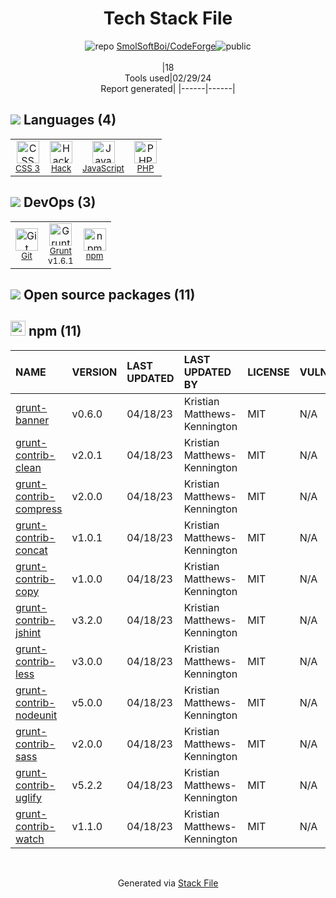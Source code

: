 <!--
&lt;--- Readme.md Snippet without images Start ---&gt;
## Tech Stack
SmolSoftBoi/CodeForge is built on the following main stack:

- [Hack](http://hacklang.org/) – Languages
- [JavaScript](https://developer.mozilla.org/en-US/docs/Web/JavaScript) – Languages
- [PHP](http://www.php.net/) – Languages
- [Grunt](http://gruntjs.com/) – JS Build Tools / JS Task Runners

Full tech stack [here](/techstack.md)

&lt;--- Readme.md Snippet without images End ---&gt;

&lt;--- Readme.md Snippet with images Start ---&gt;
## Tech Stack
SmolSoftBoi/CodeForge is built on the following main stack:

- <img width='25' height='25' src='https://img.stackshare.io/service/1208/download.png' alt='Hack'/> [Hack](http://hacklang.org/) – Languages
- <img width='25' height='25' src='https://img.stackshare.io/service/1209/javascript.jpeg' alt='JavaScript'/> [JavaScript](https://developer.mozilla.org/en-US/docs/Web/JavaScript) – Languages
- <img width='25' height='25' src='https://img.stackshare.io/service/991/hwUcGZ41_400x400.jpg' alt='PHP'/> [PHP](http://www.php.net/) – Languages
- <img width='25' height='25' src='https://img.stackshare.io/service/845/falgg2jybmhgk16y62lr.png' alt='Grunt'/> [Grunt](http://gruntjs.com/) – JS Build Tools / JS Task Runners

Full tech stack [here](/techstack.md)

&lt;--- Readme.md Snippet with images End ---&gt;
-->
<div align="center">

# Tech Stack File
![](https://img.stackshare.io/repo.svg "repo") [SmolSoftBoi/CodeForge](https://github.com/SmolSoftBoi/CodeForge)![](https://img.stackshare.io/public_badge.svg "public")
<br/><br/>
|18<br/>Tools used|02/29/24 <br/>Report generated|
|------|------|
</div>

## <img src='https://img.stackshare.io/languages.svg'/> Languages (4)
<table><tr>
  <td align='center'>
  <img width='36' height='36' src='https://img.stackshare.io/service/6727/css.png' alt='CSS 3'>
  <br>
  <sub><a href="https://developer.mozilla.org/en-US/docs/Web/CSS/CSS3">CSS 3</a></sub>
  <br>
  <sub></sub>
</td>

<td align='center'>
  <img width='36' height='36' src='https://img.stackshare.io/service/1208/download.png' alt='Hack'>
  <br>
  <sub><a href="http://hacklang.org/">Hack</a></sub>
  <br>
  <sub></sub>
</td>

<td align='center'>
  <img width='36' height='36' src='https://img.stackshare.io/service/1209/javascript.jpeg' alt='JavaScript'>
  <br>
  <sub><a href="https://developer.mozilla.org/en-US/docs/Web/JavaScript">JavaScript</a></sub>
  <br>
  <sub></sub>
</td>

<td align='center'>
  <img width='36' height='36' src='https://img.stackshare.io/service/991/hwUcGZ41_400x400.jpg' alt='PHP'>
  <br>
  <sub><a href="http://www.php.net/">PHP</a></sub>
  <br>
  <sub></sub>
</td>

</tr>
</table>

## <img src='https://img.stackshare.io/devops.svg'/> DevOps (3)
<table><tr>
  <td align='center'>
  <img width='36' height='36' src='https://img.stackshare.io/service/1046/git.png' alt='Git'>
  <br>
  <sub><a href="http://git-scm.com/">Git</a></sub>
  <br>
  <sub></sub>
</td>

<td align='center'>
  <img width='36' height='36' src='https://img.stackshare.io/service/845/falgg2jybmhgk16y62lr.png' alt='Grunt'>
  <br>
  <sub><a href="http://gruntjs.com/">Grunt</a></sub>
  <br>
  <sub>v1.6.1</sub>
</td>

<td align='center'>
  <img width='36' height='36' src='https://img.stackshare.io/service/1120/lejvzrnlpb308aftn31u.png' alt='npm'>
  <br>
  <sub><a href="https://www.npmjs.com/">npm</a></sub>
  <br>
  <sub></sub>
</td>

</tr>
</table>


## <img src='https://img.stackshare.io/group.svg' /> Open source packages (11)</h2>

## <img width='24' height='24' src='https://img.stackshare.io/service/1120/lejvzrnlpb308aftn31u.png'/> npm (11)

|NAME|VERSION|LAST UPDATED|LAST UPDATED BY|LICENSE|VULNERABILITIES|
|:------|:------|:------|:------|:------|:------|
|[grunt-banner](https://www.npmjs.com/grunt-banner)|v0.6.0|04/18/23|Kristian Matthews-Kennington |MIT|N/A|
|[grunt-contrib-clean](https://www.npmjs.com/grunt-contrib-clean)|v2.0.1|04/18/23|Kristian Matthews-Kennington |MIT|N/A|
|[grunt-contrib-compress](https://www.npmjs.com/grunt-contrib-compress)|v2.0.0|04/18/23|Kristian Matthews-Kennington |MIT|N/A|
|[grunt-contrib-concat](https://www.npmjs.com/grunt-contrib-concat)|v1.0.1|04/18/23|Kristian Matthews-Kennington |MIT|N/A|
|[grunt-contrib-copy](https://www.npmjs.com/grunt-contrib-copy)|v1.0.0|04/18/23|Kristian Matthews-Kennington |MIT|N/A|
|[grunt-contrib-jshint](https://www.npmjs.com/grunt-contrib-jshint)|v3.2.0|04/18/23|Kristian Matthews-Kennington |MIT|N/A|
|[grunt-contrib-less](https://www.npmjs.com/grunt-contrib-less)|v3.0.0|04/18/23|Kristian Matthews-Kennington |MIT|N/A|
|[grunt-contrib-nodeunit](https://www.npmjs.com/grunt-contrib-nodeunit)|v5.0.0|04/18/23|Kristian Matthews-Kennington |MIT|N/A|
|[grunt-contrib-sass](https://www.npmjs.com/grunt-contrib-sass)|v2.0.0|04/18/23|Kristian Matthews-Kennington |MIT|N/A|
|[grunt-contrib-uglify](https://www.npmjs.com/grunt-contrib-uglify)|v5.2.2|04/18/23|Kristian Matthews-Kennington |MIT|N/A|
|[grunt-contrib-watch](https://www.npmjs.com/grunt-contrib-watch)|v1.1.0|04/18/23|Kristian Matthews-Kennington |MIT|N/A|

<br/>
<div align='center'>

Generated via [Stack File](https://github.com/marketplace/stack-file)
